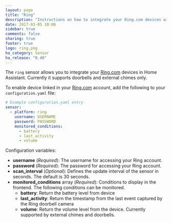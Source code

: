 ```yaml
---
layout: page
title: "Ring"
description: "Instructions on how to integrate your Ring.com devices within Home Assistant."
date: 2017-03-05 10:00
sidebar: true
comments: false
sharing: true
footer: true
logo: ring.png
ha_category: Sensor
ha_release: "0.40"
---
```


The `ring` sensor allows you to integrate your [Ring.com](https://ring.com/) devices in Home Assistant.
Currently it supports doorbells and external chimes only.

To enable device linked in your [Ring.com](https://ring.com/) account, add the following to your `configuration.yaml` file:

```yaml
# Example configuration.yaml entry
sensor:
  - platform: ring
    username: USERNAME
    password: PASSWORD
    monitored_conditions:
      - battery
      - last_activity
      - volume
```

Configuration variables:

- **username** (*Required*): The username for accessing your Ring account.
- **password** (*Required*): The password for accessing your Ring account.
- **scan_interval** (*Optional*): Defines the update interval of the sensor in seconds. The default is 30 seconds.
- **monitored_conditions** array (*Required*): Conditions to display in the frontend. The following conditions can be monitored.
  - **battery**: Return the battery level from device
  - **last_activity**: Return the timestamp from the last event captured by the Ring doorbell camera
  - **volume**: Return the volume level from the device. Currently supported by external chimes and doorbells.
